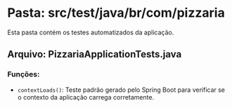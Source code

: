 # Pasta: src/test/java/br/com/pizzaria

Esta pasta contém os testes automatizados da aplicação.

## Arquivo: PizzariaApplicationTests.java

### Funções:
- `contextLoads()`: Teste padrão gerado pelo Spring Boot para verificar se o contexto da aplicação carrega corretamente.
